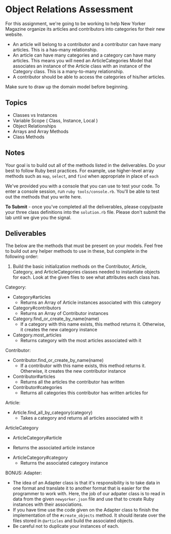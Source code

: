 # Object Relations Assessment

For this assignment, we're going to be working to help New Yorker Magazine organize its articles and contributors into categories for their new website. 
- An article will belong to a contributor and a contributor can have many articles.  This is a has-many relationship.
- An article can have many categories and a category can have many articles. This means you will need an ArticleCategories Model that associates an instance of the Article class with an instance of the Category class. This is a many-to-many relationship.
- A contributor should be able to access the categories of his/her articles.

Make sure to draw up the domain model before beginning. 

## Topics

+ Classes vs Instances
+ Variable Scope ( Class, Instance, Local )
+ Object Relationships
+ Arrays and Array Methods
+ Class Methods

## Notes

Your goal is to build out all of the methods listed in the deliverables. Do your best to follow Ruby best practices. For example, use higher-level array methods such as `map`, `select`, and `find` when appropriate in place of `each`

We've provided you with a console that you can use to test your code. To enter a console session, run `ruby tools/console.rb`. You'll be able to test out the methods that you write here.

**To Submit** - once you've completed all the deliverables, please copy/paste your three class definitions into the `solution.rb` file. Please don't submit the lab until we give you the signal.

## Deliverables
The below are the methods that must be present on your models. Feel free to build out any helper methods to use in these, but complete in the following order:

1. Build the basic initialization methods on the Contributor, Article, Category, and ArticleCategories classes needed to instantiate objects for each. Look at the given files to see what attributes each class has.

Category:
- Category#articles
  + Returns an Array of Article instances associated with this category
- Category#contributors
  + Returns an Array of Contributor instances
- Category.find_or_create_by_name(name)
   + If a category  with this name exists, this method returns it. Otherwise, it creates the new category instance
- Category.most_articles
  + Returns category with the most articles associated with it

Contributor:
- Contributor.find_or_create_by_name(name)
  + If a contributor  with this name exists, this method returns it. Otherwise, it creates the new contributor instance
- Contributor#articles
  + Returns all the articles the contributor has written
- Contributor#categories
  + Returns all categories this contributor has written articles for

Article:
- Article.find_all_by_category(category)
  + Takes a category and returns all articles associated with it

ArticleCategory
- ArticleCategory#article
 + Returns the associated article instance
- ArticleCategory#category
  + Returns the associated category instance
  
BONUS:
Adapter:
- The idea of an Adapter class is that it's responsibility is to take data in one format and translate it to another format that is easier for the programmer to work with.  Here, the job of our adpater class is to read in data from the given `newyorker.json` file and use that to create Ruby instances with their associations.
- If you have time use the code given on the Adapter class to finish the implementation of the `#create_objects` method.  It should iterate over the files stored in `@articles` and build the associated objects.
- Be careful not to duplicate your instances of each.
